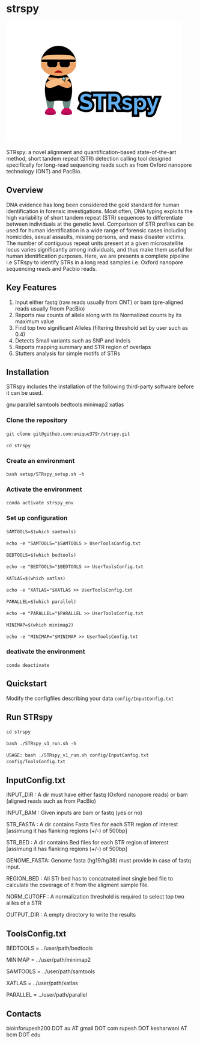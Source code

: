 # strspy
![](STRspyLogo.png)

STRspy: a novel alignment and quantification-based state-of-the-art method, short tandem repeat (STR) detection calling tool designed specifically for long-read sequencing reads such as from Oxford nanopore technology (ONT) and PacBio.

## Overview

DNA evidence has long been considered the gold standard for human identification in forensic investigations. Most often, DNA typing exploits the high variability of short tandem repeat (STR) sequences to differentiate between individuals at the genetic level. Comparison of STR profiles can be used for human identification in a wide range of forensic cases including homicides, sexual assaults, missing persons, and mass disaster victims. The number of contiguous repeat units present at a given microsatellite locus varies significantly among individuals, and thus make them useful for human identification purposes. Here, we are presents a complete pipeline i.e STRspy to identify STRs in a long read samples i.e. Oxford nanopore sequencing reads and Pacbio reads.

## Key Features

1. Input either fastq (raw reads usually from ONT) or bam (pre-aligned reads usually froom PacBio)
2. Reports raw counts of allele along with its Normalized counts by its maximum value
3. Find top two significant Alleles (filtering threshold set by user such as 0.4)
4. Detects Small variants such as SNP and Indels
5. Reports mapping summary and STR region of overlaps
6. Stutters analysis for simple motifs of STRs

## Installation

STRspy includes the installation of the following third-party software before it can be used.

gnu parallel
samtools
bedtools
minimap2
xatlas

### Clone the repository

`git clone git@github.com:unique379r/strspy.git`

`cd strspy`

### Create an environment

`bash setup/STRspy_setup.sh -h`

### Activate the environment

`conda activate strspy_env`

### Set up configuration

`SAMTOOLS=$(which samtools)`

`echo -e "SAMTOOLS="$SAMTOOLS > UserToolsConfig.txt`

`BEDTOOLS=$(which bedtools)`

`echo -e "BEDTOOLS="$BEDTOOLS >> UserToolsConfig.txt`

`XATLAS=$(which xatlas)`

`echo -e "XATLAS="$XATLAS >> UserToolsConfig.txt`

`PARALLEL=$(which parallel)`

`echo -e "PARALLEL="$PARALLEL >> UserToolsConfig.txt`

`MINIMAP=$(which minimap2)`

`echo -e "MINIMAP="$MINIMAP >> UserToolsConfig.txt`

### deativate the environment

`conda deactivate`

## Quickstart

Modify the configfiles describing your data `config/InputConfig.txt`

## Run STRspy

`cd strspy`

`bash ./STRspy_v1_run.sh -h`

`USAGE: bash ./STRspy_v1_run.sh config/InputConfig.txt config/ToolsConfig.txt`


## InputConfig.txt

INPUT_DIR	: A dir must have either fastq (Oxford nanopore reads) or bam (aligned reads such as from PacBio)

INPUT_BAM	: Given inputs are bam or fastq (yes or no)

STR_FASTA	: A dir contains Fasta files for each STR region of interest [assimung it has flanking regions (+/-) of 500bp]

STR_BED 	: A dir contains Bed files for each STR region of interest [assimung it has flanking regions (+/-) of 500bp]

GENOME_FASTA: Genome fasta (hg19/hg38) must provide in case of fastq input.

REGION_BED	: All STr bed has to concatnated inot single bed file to calculate the coverage of it from the aligment sample file.

NORM_CUTOFF	: A normalization threshold is required to select top two allles of a STR

OUTPUT_DIR : A empty directory to write the results

## ToolsConfig.txt

BEDTOOLS 	=	../user/path/bedtools

MINIMAP 	=	../user/path/minimap2

SAMTOOLS 	=	../user/path/samtools

XATLAS 		=	../user/path/xatlas

PARALLEL 	=	../user/path/parallel


## Contacts
bioinforupesh200 DOT au AT gmail DOT com
rupesh DOT kesharwani AT bcm DOT edu

